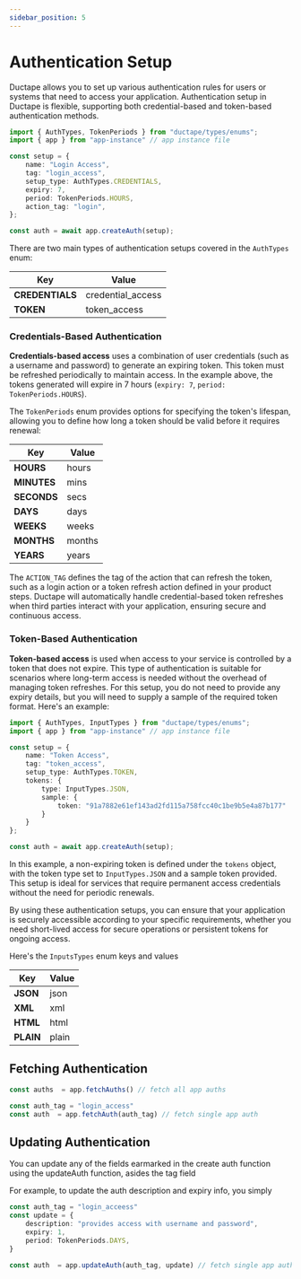 ```yaml
---
sidebar_position: 5
---
```


# Authentication Setup

Ductape allows you to set up various authentication rules for users or systems that need to access your application. Authentication setup in Ductape is flexible, supporting both credential-based and token-based authentication methods.

```typescript
import { AuthTypes, TokenPeriods } from "ductape/types/enums";
import { app } from "app-instance" // app instance file 

const setup = {
    name: "Login Access",
    tag: "login_access",
    setup_type: AuthTypes.CREDENTIALS,
    expiry: 7,
    period: TokenPeriods.HOURS,
    action_tag: "login",
};

const auth = await app.createAuth(setup);
```

There are two main types of authentication setups covered in the `AuthTypes` enum:

| Key             | Value            |
|-----------------|------------------|
| **CREDENTIALS** | credential_access |
| **TOKEN**       | token_access      |

### **Credentials-Based Authentication**

**Credentials-based access** uses a combination of user credentials (such as a username and password) to generate an expiring token. This token must be refreshed periodically to maintain access. In the example above, the tokens generated will expire in 7 hours (`expiry: 7`, `period: TokenPeriods.HOURS`).

The `TokenPeriods` enum provides options for specifying the token's lifespan, allowing you to define how long a token should be valid before it requires renewal:

| Key        | Value   |
|------------|---------|
| **HOURS**  | hours   |
| **MINUTES**| mins    |
| **SECONDS**| secs    |
| **DAYS**   | days    |
| **WEEKS**  | weeks   |
| **MONTHS** | months  |
| **YEARS**  | years   |

The `ACTION_TAG` defines the tag of the action that can refresh the token, such as a login action or a token refresh action defined in your product steps. Ductape will automatically handle credential-based token refreshes when third parties interact with your application, ensuring secure and continuous access.

### **Token-Based Authentication**

**Token-based access** is used when access to your service is controlled by a token that does not expire. This type of authentication is suitable for scenarios where long-term access is needed without the overhead of managing token refreshes. For this setup, you do not need to provide any expiry details, but you will need to supply a sample of the required token format. Here's an example:

```typescript
import { AuthTypes, InputTypes } from "ductape/types/enums";
import { app } from "app-instance" // app instance file 

const setup = {
    name: "Token Access",
    tag: "token_access",
    setup_type: AuthTypes.TOKEN,
    tokens: {
        type: InputTypes.JSON,
        sample: {
            token: "91a7882e61ef143ad2fd115a758fcc40c1be9b5e4a87b177"
        }
    }
};

const auth = await app.createAuth(setup);
```

In this example, a non-expiring token is defined under the `tokens` object, with the token type set to `InputTypes.JSON` and a sample token provided. This setup is ideal for services that require permanent access credentials without the need for periodic renewals.

By using these authentication setups, you can ensure that your application is securely accessible according to your specific requirements, whether you need short-lived access for secure operations or persistent tokens for ongoing access.

Here's the `InputsTypes` enum keys and values

| Key       | Value |
|-----------|-------|
| **JSON**  | json  |
| **XML**   | xml   |
| **HTML**  | html  |
| **PLAIN** | plain |


## Fetching Authentication

``` typescript
const auths  = app.fetchAuths() // fetch all app auths
```

``` typescript
const auth_tag = "login_access"
const auth  = app.fetchAuth(auth_tag) // fetch single app auth
```

## Updating Authentication

You can update any of the fields earmarked in the create auth function using the updateAuth function, asides the tag field

For example, to update the auth description and expiry info, you simply 

``` typescript
const auth_tag = "login_acceess"
const update = {
    description: "provides access with username and password",
    expiry: 1,
    period: TokenPeriods.DAYS,
}

const auth  = app.updateAuth(auth_tag, update) // fetch single app auth
```
